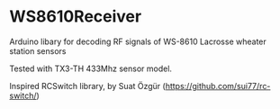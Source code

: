 # WS8610Receiver
Arduino libary for decoding RF signals of WS-8610 Lacrosse wheater station sensors

Tested with TX3-TH 433Mhz sensor model.

Inspired RCSwitch library, by Suat Özgür (https://github.com/sui77/rc-switch/)
